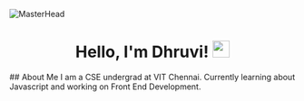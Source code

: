![MasterHead](https://media.tenor.com/xV9lXl4jeO0AAAAC/woman-technologist-people.gif?width=2048&height=256)
<h1 align = "center"> Hello, I'm Dhruvi! <img src = "https://media.tenor.com/SNL9_xhZl9oAAAAj/waving-hand-joypixels.gif" width = "30px" height = "30px"></h1>
## About Me 
I am a CSE undergrad at VIT Chennai. Currently learning about Javascript and working on Front End Development.
